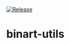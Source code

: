 [![Release](https://jitpack.io/v/BinaryArtists/binart-utils.svg)](https://jitpack.io/#BinaryArtists/binart-utils)

# binart-utils

